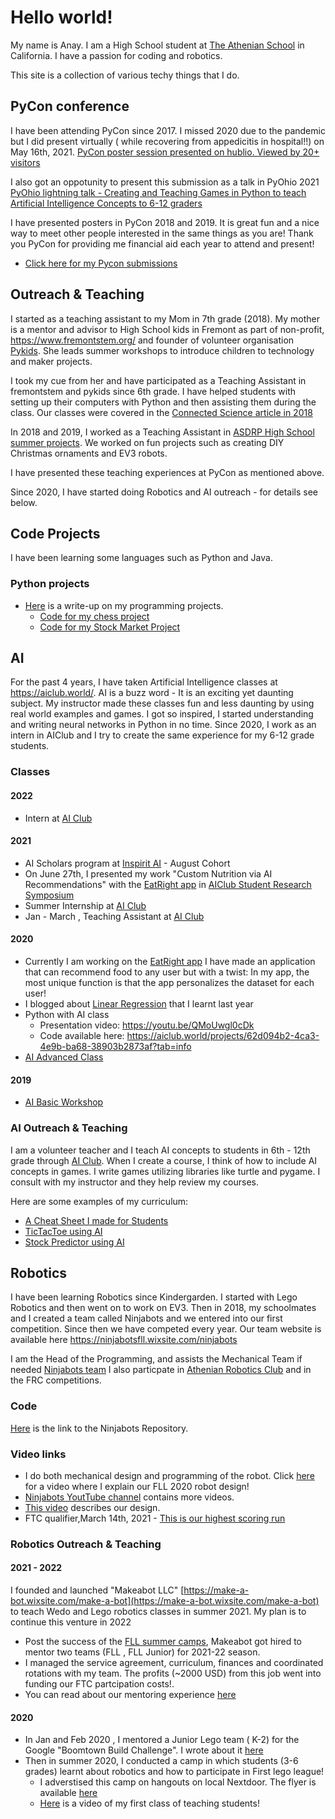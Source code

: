 # Hello world!

My name is Anay. I am a High School student at [The Athenian School](https://www.athenian.org/) in California.  I have a passion for coding and robotics.

This site is a  collection of various techy things that I do.

## PyCon conference
I have been attending PyCon since 2017. I missed 2020 due to the pandemic but I did present virtually ( while recovering from appedicitis in hospital!!)  on May 16th, 2021.  [PyCon poster session presented on hublio. Viewed by 20+ visitors ](https://pyconus2021.hubilo.com/)

I also got an oppotunity to present this submission as a talk in PyOhio 2021 [PyOhio lightning talk - Creating and Teaching Games in Python to teach Artificial Intelligence Concepts to 6-12 graders](https://www.pyohio.org/2021/program/talks/creating-and-teaching-games-in-python-to-teach-artificial-intelligence-concepts)

I have presented posters in PyCon 2018 and 2019. It is great fun and a nice way to meet other people interested in the same things as you are! Thank you PyCon for providing me financial aid each year to attend and present!
* [Click here for my Pycon submissions](../pycon-submissions)

## Outreach & Teaching 
I started as a teaching assistant to my Mom in 7th grade (2018). My mother is a mentor and advisor to High School kids in Fremont as part of non-profit, https://www.fremontstem.org/ and founder of volunteer organisation [Pykids](https://pykids.readthedocs.io/en/latest/). She leads summer workshops to introduce children to technology and maker projects. 

I took my cue from her and have participated as a Teaching Assistant in fremontstem and pykids since 6th grade. I have helped students with setting up their computers with Python and then assisting them during the class. Our classes were covered in the [Connected Science article in 2018](https://drive.google.com/file/d/1hqsp7_tP5brLlI3O-73acZslQwRWogNy/view?usp=sharing)

In 2018 and 2019, I worked as a Teaching Assistant in [ASDRP High School summer projects](https://www.asdrp.org/). We worked on fun projects such as creating DIY Christmas ornaments and EV3 robots.

I have presented these teaching experiences at PyCon as mentioned above. 

Since 2020, I have started doing Robotics and AI outreach - for details see below.


## Code Projects 
I have been learning some languages such as Python and Java. 

### Python projects 
* [Here](https://docs.google.com/document/d/1phUlpH7skkfB7BKbbKWHfrC9CIJ_36PQ6fyGe1FCwMQ/edit?usp=sharing) is a write-up on my programming projects.
   * [Code for my chess project](https://github.com/anaypant/anaypant.github.io/tree/master/Chess) 
   * [Code for my Stock Market Project](https://github.com/anaypant/anaypant.github.io/tree/master/Stock)

## AI 
For the past 4 years, I have taken Artificial Intelligence classes at https://aiclub.world/. AI is a buzz word - It is an exciting yet daunting subject. My instructor made these classes fun and less daunting by using real world examples and games. I got so inspired, I started understanding and writing neural networks in Python in no time. Since 2020, I work as an intern in AIClub and I try to create the same experience for my 6-12 grade students.

### Classes
#### 2022
* Intern at [AI Club](https://www.corp.aiclub.world/)
#### 2021
* AI Scholars program at [Inspirit AI](https://www.inspiritai.com/) - August Cohort
* On June 27th, I presented my work "Custom Nutrition via AI Recommendations" with the [EatRight app](https://medium.com/@anaypant212/an-app-to-give-food-recommendations-using-an-ai-with-python-dcd30dc37048) in [AIClub Student Research Symposium](https://www.corp.aiclub.world/2021-student-research-symposium?utm_medium=email&_hsmi=123569691&_hsenc=p2ANqtzjK2JHRjS7O6v5Zb2qK8MDf6oHuDqXsVHHrc09cZajRQHTsJgcDWkAlfk2_AlTS4wUi9H_VoIwYZH8lGF5iQzp_BYD7A&utm_content=123569691&utm_source=hs_email)
* Summer Internship at [AI Club](https://www.corp.aiclub.world/)
* Jan - March , Teaching Assistant at [AI Club](https://www.corp.aiclub.world/)
 
#### 2020
* Currently I am working on the [EatRight app](https://medium.com/@anaypant212/an-app-to-give-food-recommendations-using-an-ai-with-python-dcd30dc37048) I have made an application that can recommend food to any user but with a twist: In my app, the most unique function is that the app personalizes the dataset for each user!
* I blogged about [Linear Regression](https://medium.com/@anaypant212/linear-regression-using-scholastic-gradient-descent-in-python-bed6b07a38de) that I learnt last year 
* Python with AI class 
  * Presentation video: https://youtu.be/QMoUwgl0cDk
  * Code available here: https://aiclub.world/projects/62d094b2-4ca3-4e9b-ba68-38903b2873af?tab=info
* [AI Advanced Class ](https://www.corp.aiclub.world/m4-h3-advanced-ai-2)

#### 2019
* [AI Basic Workshop](https://www.corp.aiclub.world/m1-ai-basics-middle-school)

### AI Outreach & Teaching
I am a volunteer teacher and I teach AI concepts to students in 6th - 12th grade through [AI Club](https://www.corp.aiclub.world/). When I create a course, I think of how to include AI concepts in games. I write games utilizing libraries like turtle and pygame. I consult with my instructor and they help review my courses.

Here are some examples of my curriculum:

* [A Cheat Sheet I made for Students](https://docs.google.com/document/d/1nTM4zhnyI6ZvvGffhJ6tJTJnfBGc_Hwn5Rc_3oTwOSM/edit?usp=sharing)
* [TicTacToe using AI](https://docs.google.com/presentation/d/1aUIV6jAahnLCWUlGNwtWbg4ew6Q0afl3aSMgEVAaIkE/edit?usp=sharing)
* [Stock Predictor using AI](https://docs.google.com/presentation/d/1HbtudvKDDbJNVzORYFK-6QyyY7YT7-r1OoEZtTZoVg0/edit?usp=sharing)

## Robotics
I have been learning Robotics since Kindergarden. I started with Lego Robotics and then went on to work on EV3. Then in 2018, my schoolmates and I created a team called Ninjabots and we entered into our first competition. Since then we have competed every year. Our team website is available here [https://ninjabotsfll.wixsite.com/ninjabots ](https://ninjabotsfll.wixsite.com/ninjabots)

I am the Head of the Programming, and assists the Mechanical Team if needed [Ninjabots team](https://ninjabotsfll.wixsite.com/ninjabots/about-2)
I also particpate in [Athenian Robotics Club](https://www.athenian-robotics.org/) and in the FRC competitions.
### Code
 [Here](https://github.com/FTCNinjabots/Master-Repository) is the link to the Ninjabots Repository.
 
### Video links
 * I do both mechanical design and programming of the robot. Click [here](https://youtu.be/ShfYy1rA5pk) for a video where I explain our FLL 2020 robot design!
 * [Ninjabots YoutTube channel](https://www.youtube.com/channel/UCKPbPhpWwP4_FB6e540T7YA) contains more videos.
 * [This video](https://www.youtube.com/watch?v=dQtZhcgSpx8&t=1047s) describes our design.
 * FTC qualifier,March 14th, 2021 - [This is our highest scoring run](https://www.youtube.com/watch?v=9R9KdUW_RYI)

### Robotics Outreach & Teaching

#### 2021 - 2022
I founded and launched "Makeabot LLC"  [https://make-a-bot.wixsite.com/make-a-bot](https://make-a-bot.wixsite.com/make-a-bot) to teach Wedo and Lego robotics classes in summer 2021. My plan is to continue this venture in 2022
* Post the success of the [FLL summer camps](https://docs.google.com/document/d/1mF0uoyMDxQfux0aRXnJjfWKKwbNYgEgON5QJnQxCdmQ/edit?usp=sharing), Makeabot got hired to mentor two teams (FLL , FLL Junior) for 2021-22 season. 
* I managed the service agreement, curriculum, finances and coordinated rotations with my team. The profits (~2000 USD) from this job went into funding our FTC partcipation costs!.  
* You can read about our mentoring experience [here](https://ninjabotsfll.wixsite.com/ninjabots)

#### 2020
* In Jan and Feb 2020 , I mentored a Junior Lego team ( K-2) for the Google "Boomtown Build Challenge". I wrote about it [here](https://docs.google.com/document/d/1iRA5rBMGZTV6IdMDHKYbWZOJIrbFAJSPLY1TYkFJ-i8/edit?usp=sharing) 
* Then in summer 2020, I conducted a camp in which students (3-6 grades) learnt about robotics and how to participate in First lego league! 
  * I adverstised this camp on hangouts on local Nextdoor. The flyer is available [here](https://anaypant212.wixsite.com/fllsummercamp) 
  * [Here]() is a video of my first class of teaching students!


